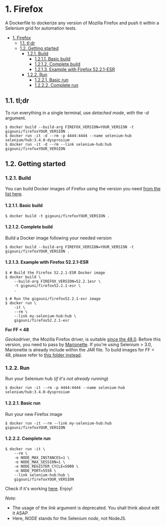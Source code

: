 # 1. Firefox

A Dockerfile to dockerize any version of Mozilla Firefox and push it within a Selenium grid for automation tests.

<!-- TOC -->

- [1. Firefox](#1-firefox)
    - [1.1. tl;dr](#11-tldr)
    - [1.2. Getting started](#12-getting-started)
        - [1.2.1. Build](#121-build)
            - [1.2.1.1. Basic build](#1211-basic-build)
            - [1.2.1.2. Complete build](#1212-complete-build)
            - [1.2.1.3. Example with Firefox 52.2.1-ESR](#1213-example-with-firefox-5221-esr)
        - [1.2.2. Run](#122-run)
            - [1.2.2.1. Basic run](#1221-basic-run)
            - [1.2.2.2. Complete run](#1222-complete-run)

<!-- /TOC -->

## 1.1. tl;dr

To run everything in a single terminal, use _detached mode_, with the _-d_ argument.
```shell
$ docker build --build-arg FIREFOX_VERSION=YOUR_VERSION -t gigouni/firefoxYOUR_VERSION .
$ docker run -it -d --rm -p 4444:4444 --name selenium-hub selenium/hub:3.4.0-dysprosium
$ docker run -it -d --rm --link selenium-hub:hub gigouni/firefoxYOUR_VERSION
```

## 1.2. Getting started
### 1.2.1. Build

You can build Docker images of Firefox using the version you need [from the list here](https://ftp.mozilla.org/pub/firefox/releases/).

#### 1.2.1.1. Basic build

```shell
$ docker build -t gigouni/firefoxYOUR_VERSION .
```

#### 1.2.1.2. Complete build

Build a Docker image following your needed version

```shell
$ docker build --build-arg FIREFOX_VERSION=YOUR_VERSION -t gigouni/firefoxYOUR_VERSION .
```

#### 1.2.1.3. Example with Firefox 52.2.1-ESR

```shell
$ # Build the Firefox 52.2.1-ESR Docker image
$ docker build \
    --build-arg FIREFOX_VERSION=52.2.1esr \
    -t gigouni/firefox52.2.1-esr \
    .

$ # Run the gigouni/firefox52.2.1-esr image
$ docker run \
    -it \
    --rm \
    --link my-selenium-hub:hub \
    gigouni/firefox52.2.1-esr
```

__For FF < 48__

_Geckodriver_, the Mozilla Firefox driver, is suitable [since the 48.0](https://github.com/mozilla/geckodriver/issues/85). Before this version, you need to pass by [Marionette](https://developer.mozilla.org/fr/docs/Mozilla/QA/Marionette). If you're using Selenium > 3.0, Marionette is already include within the JAR file. To build images for FF < 48, please refer to [this folder instead](./before_v48/Dockerfile).

### 1.2.2. Run

Run your Selenium hub (_if it's not already running_)

```shell
$ docker run -it --rm -p 4444:4444 --name selenium-hub selenium/hub:3.4.0-dysprosium
```

#### 1.2.2.1. Basic run

Run your new Firefox image

```shell
$ docker run -it --rm --link my-selenium-hub:hub gigouni/firefoxYOUR_VERSION
```

#### 1.2.2.2. Complete run

```shell
$ docker run -it \
    --rm \
    -e NODE_MAX_INSTANCES=1 \
    -e NODE_MAX_SESSION=1 \
    -e NODE_REGISTER_CYCLE=5000 \
    -e NODE_PORT=5556 \
    --link selenium-hub:hub \
    gigouni/firefoxYOUR_VERSION
```

Check if it's working [here](http://localhost:4444/grid/console). 
Enjoy!

_Note:_

* The usage of the _link_ argument is deprecated. You shall think about edit it ASAP.
* Here, _NODE_ stands for the Selenium _node_, not NodeJS.